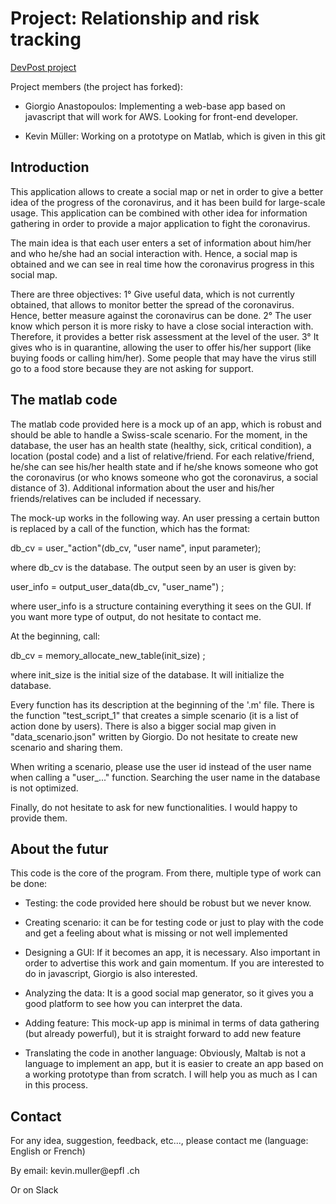 # Project: Relationship and risk tracking
[DevPost project](https://devpost.com/software/proposal-relationship-and-risk-tracking)

Project members (the project has forked):

- Giorgio Anastopoulos: Implementing a web-base app based on javascript that will work for AWS. Looking for front-end developer.

- Kevin Müller: Working on a prototype on Matlab, which is given in this git

## Introduction

This application allows to create a social map or net in order to give a better idea of the progress of the coronavirus, and it has been build for large-scale usage. This application can be combined with other idea for information gathering in order to provide a major application to fight the coronavirus. 

The main idea is that each user enters a set of information about him/her and who he/she had an social interaction with. Hence, a social map is obtained and we can see in real time how the coronavirus progress in this social map.

There are three objectives:
1° Give useful data, which is not currently obtained, that allows to monitor better the spread of the coronavirus. Hence, better measure against the coronavirus can be done.
2° The user know which person it is more risky to have a close social interaction with. Therefore, it provides a better risk assessment at the level of the user.
3° It gives who is in quarantine, allowing the user to offer his/her support (like buying foods or calling him/her). Some people that may have the virus still go to a food store because they are not asking for support.

## The matlab code

The matlab code provided here is a mock up of an app, which is robust and should be able to handle a Swiss-scale scenario. For the moment, in the database, the user has an health state (healthy, sick, critical condition), a location (postal code) and a list of relative/friend. For each relative/friend, he/she can see his/her health state and if he/she knows someone who got the coronavirus (or who knows someone who got the coronavirus, a social distance of 3). Additional information about the user and his/her friends/relatives can be included if necessary.

The mock-up works in the following way. An user pressing a certain button is replaced by a call of the function, which has the format:

db_cv = user_"action"(db_cv, "user name", input parameter);

where db_cv is the database. The output seen by an user is given by:

user_info = output_user_data(db_cv, "user_name") ;

where user_info is a structure containing everything it sees on the GUI. If you want more type of output, do not hesitate to contact me.

At the beginning, call:

db_cv = memory_allocate_new_table(init_size) ;

where init_size is the initial size of the database. It will initialize the database.

Every function has its description at the beginning of the '.m' file. There is the function "test_script_1" that creates a simple scenario (it is a list of action done by users). There is also a bigger social map given in "data_scenario.json" written by Giorgio. Do not hesitate to create new scenario and sharing them.

When writing a scenario, please use the user id instead of the user name when calling a "user_..." function. Searching the user name in the database is not optimized.

Finally, do not hesitate to ask for new functionalities. I would happy to provide them.

## About the futur

This code is the core of the program. From there, multiple type of work can be done:

- Testing: the code provided here should be robust but we never know.

- Creating scenario: it can be for testing code or just to play with the code and get a feeling about what is missing or not well implemented

- Designing a GUI: If it becomes an app, it is necessary. Also important in order to advertise this work and gain momentum. If you are interested to do in javascript, Giorgio is also interested.

- Analyzing the data: It is a good social map generator, so it gives you a good platform to see how you can interpret the data.

- Adding feature: This mock-up app is minimal in terms of data gathering (but already powerful), but it is straight forward to add new feature

- Translating the code in another language: Obviously, Maltab is not a language to implement an app, but it is easier to create an app based on a working prototype than from scratch. I will help you as much as I can in this process.

## Contact

For any idea, suggestion, feedback, etc..., please contact me (language: English or French)

By email:
kevin.muller@epfl .ch

Or on Slack

